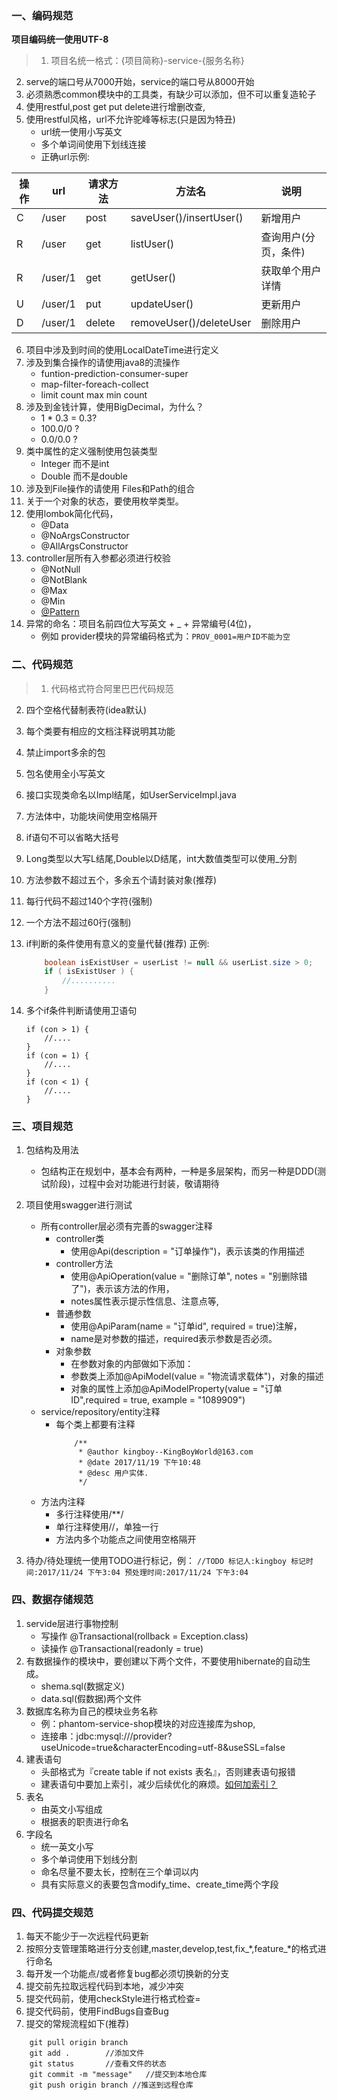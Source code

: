 ### 一、编码规范

**项目编码统一使用UTF-8**

> 1. 项目名统一格式：{项目简称}-service-{服务名称}
2. serve的端口号从7000开始，service的端口号从8000开始
3. 必须熟悉common模块中的工具类，有缺少可以添加，但不可以重复造轮子
4. 使用restful,post get put delete进行增删改查,
5. 使用restful风格，url不允许驼峰等标志(只是因为特丑)
    - url统一使用小写英文
    - 多个单词间使用下划线连接
    - 正确url示例:

|操作|url|请求方法|方法名|说明|
|--|--|--|--|--|
|C| /user   |post   | saveUser()/insertUser()|新增用户|
|R| /user   |get    | listUser()    | 查询用户(分页，条件) |
|R| /user/1 |get    | getUser()|  获取单个用户详情|
|U| /user/1 |put    | updateUser()| 更新用户 |
|D| /user/1 |delete | removeUser()/deleteUser| 删除用户 |

6. 项目中涉及到时间的使用LocalDateTime进行定义
7. 涉及到集合操作的请使用java8的流操作
    - funtion-prediction-consumer-super
    - map-filter-foreach-collect
    - limit count max min count
8. 涉及到金钱计算，使用BigDecimal，为什么？
    - 1 * 0.3 = 0.3?
    - 100.0/0 ?
    - 0.0/0.0 ?
9. 类中属性的定义强制使用包装类型
    - Integer 而不是int
    - Double 而不是double
10. 涉及到File操作的请使用 Files和Path的组合
11. 关于一个对象的状态，要使用枚举类型。
12. 使用lombok简化代码，
    - @Data 
    - @NoArgsConstructor
    - @AllArgsConstructor
13. controller层所有入参都必须进行校验
    - @NotNull
    - @NotBlank 
    - @Max 
    - @Min 
    - [@Pattern]()
14. 异常的命名：项目名前四位大写英文 + _ + 异常编号(4位)，
    - 例如 provider模块的异常编码格式为：`PROV_0001=用户ID不能为空`

### 二、代码规范

> 1. 代码格式符合阿里巴巴代码规范
2. 四个空格代替制表符(idea默认)
3. 每个类要有相应的文档注释说明其功能
4. 禁止import多余的包
5. 包名使用全小写英文
6. 接口实现类命名以Impl结尾，如UserServiceImpl.java
7. 方法体中，功能块间使用空格隔开
8. if语句不可以省略大括号
9. Long类型以大写L结尾,Double以D结尾，int大数值类型可以使用_分割
10. 方法参数不超过五个，多余五个请封装对象(推荐)
11. 每行代码不超过140个字符(强制)
12. 一个方法不超过60行(强制)
13. if判断的条件使用有意义的变量代替(推荐)
    正例:

    ```java
        boolean isExistUser = userList != null && userList.size > 0;
        if ( isExistUser ) { 
            //.......... 
        }
    ```

14. 多个if条件判断请使用卫语句

    ```
    if (con > 1) {
        //....
    }
    if (con = 1) {
        //....
    }
    if (con < 1) {
        //....
    }
    ```

### 三、项目规范

1. 包结构及用法
    - 包结构正在规划中，基本会有两种，一种是多层架构，而另一种是DDD(测试阶段)，过程中会对功能进行封装，敬请期待
2. 项目使用swagger进行测试
    - 所有controller层必须有完善的swagger注释
        - controller类
            - 使用@Api(description = "订单操作")，表示该类的作用描述
        - controller方法
            - 使用@ApiOperation(value = "删除订单", notes = "别删除错了")，表示该方法的作用，
            - notes属性表示提示性信息、注意点等,
        - 普通参数
            - 使用@ApiParam(name = "订单id", required = true)注解，
            - name是对参数的描述，required表示参数是否必须。
        - 对象参数
            - 在参数对象的内部做如下添加：
            - 参数类上添加@ApiModel(value = "物流请求载体")，对象的描述
            - 对象的属性上添加@ApiModelProperty(value = "订单ID",required = true, example = "1089909")
    - service/repository/entity注释
        - 每个类上都要有注释
            ```
                /**
                 * @author kingboy--KingBoyWorld@163.com
                 * @date 2017/11/19 下午10:48
                 * @desc 用户实体.
                 */
            ```
    - 方法内注释
        - 多行注释使用/**/
        - 单行注释使用//，单独一行
        - 方法内多个功能点之间使用空格隔开

3. 待办/待处理统一使用TODO进行标记，例：
        ```
        //TODO 标记人:kingboy 标记时间:2017/11/24 下午3:04 预处理时间:2017/11/24 下午3:04
        ```

### 四、数据存储规范

1. servide层进行事物控制
    - 写操作 
        @Transactional(rollback = Exception.class)
    - 读操作
        @Transactional(readonly = true)
2. 有数据操作的模块中，要创建以下两个文件，不要使用hibernate的自动生成。
    - shema.sql(数据定义)
    - data.sql(假数据)两个文件
3. 数据库名称为自己的模块业务名称
    - 例：phantom-service-shop模块的对应连接库为shop,
    - 连接串：jdbc:mysql:///provider?useUnicode=true&characterEncoding=utf-8&useSSL=false
4. 建表语句
    - 头部格式为『create table if not exists 表名』，否则建表语句报错
    - 建表语句中要加上索引，减少后续优化的麻烦。[如何加索引？](http://note.youdao.com/noteshare?id=c1b986758272732e7277e00d1f95d5f1)
5. 表名
    - 由英文小写组成
    - 根据表的职责进行命名
6. 字段名
    - 统一英文小写
    - 多个单词使用下划线分割
    - 命名尽量不要太长，控制在三个单词以内
    - 具有实际意义的表要包含modify_time、create_time两个字段


### 四、代码提交规范

1. 每天不能少于一次远程代码更新
2. 按照分支管理策略进行分支创建,master,develop,test,fix_*,feature_*的格式进行命名
2. 每开发一个功能点/或者修复bug都必须切换新的分支
3. 提交前先拉取远程代码到本地，减少冲突
4. 提交代码前，使用checkStyle进行格式检查=
5. 提交代码前，使用FindBugs自查Bug
6. 提交的常规流程如下(推荐)
```
    git pull origin branch
    git add .        //添加文件
    git status       //查看文件的状态
    git commit -m "message"   //提交到本地仓库
    git push origin branch //推送到远程仓库
```